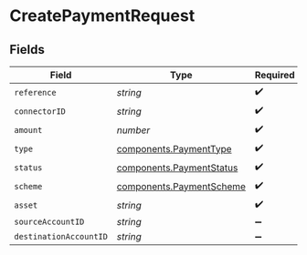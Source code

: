 # CreatePaymentRequest


## Fields

| Field                                                                | Type                                                                 | Required                                                             | Description                                                          |
| -------------------------------------------------------------------- | -------------------------------------------------------------------- | -------------------------------------------------------------------- | -------------------------------------------------------------------- |
| `reference`                                                          | *string*                                                             | :heavy_check_mark:                                                   | N/A                                                                  |
| `connectorID`                                                        | *string*                                                             | :heavy_check_mark:                                                   | N/A                                                                  |
| `amount`                                                             | *number*                                                             | :heavy_check_mark:                                                   | N/A                                                                  |
| `type`                                                               | [components.PaymentType](../../models/components/paymenttype.md)     | :heavy_check_mark:                                                   | N/A                                                                  |
| `status`                                                             | [components.PaymentStatus](../../models/components/paymentstatus.md) | :heavy_check_mark:                                                   | N/A                                                                  |
| `scheme`                                                             | [components.PaymentScheme](../../models/components/paymentscheme.md) | :heavy_check_mark:                                                   | N/A                                                                  |
| `asset`                                                              | *string*                                                             | :heavy_check_mark:                                                   | N/A                                                                  |
| `sourceAccountID`                                                    | *string*                                                             | :heavy_minus_sign:                                                   | N/A                                                                  |
| `destinationAccountID`                                               | *string*                                                             | :heavy_minus_sign:                                                   | N/A                                                                  |